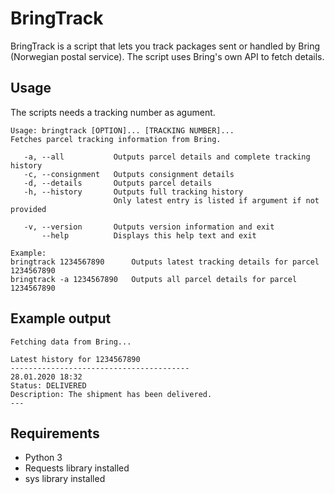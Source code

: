 # BringTrack
BringTrack is a script that lets you track packages sent or handled by Bring (Norwegian postal service). The script uses Bring's own API to fetch details. 

## Usage
The scripts needs a tracking number as agument. 
```
Usage: bringtrack [OPTION]... [TRACKING NUMBER]...
Fetches parcel tracking information from Bring.

   -a, --all           Outputs parcel details and complete tracking history
   -c, --consignment   Outputs consignment details
   -d, --details       Outputs parcel details
   -h, --history       Outputs full tracking history
                       Only latest entry is listed if argument if not provided

   -v, --version       Outputs version information and exit
       --help          Displays this help text and exit

Example:
bringtrack 1234567890      Outputs latest tracking details for parcel 1234567890
bringtrack -a 1234567890   Outputs all parcel details for parcel 1234567890
```
## Example output
```
Fetching data from Bring...

Latest history for 1234567890
----------------------------------------
28.01.2020 18:32
Status: DELIVERED
Description: The shipment has been delivered.
---
```
## Requirements
- Python 3 
- Requests library installed 
- sys library installed 
